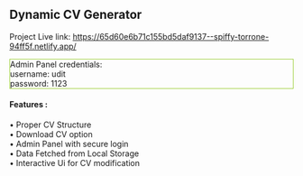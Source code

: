 ## Dynamic CV Generator

Project Live link:
https://65d60e6b71c155bd5daf9137--spiffy-torrone-94ff5f.netlify.app/

<div style="border:1px solid yellowgreen;">
Admin Panel credentials: <br>
username: udit <br>
password: 1123<br>
</div>


#### Features :
• Proper CV Structure <br>
• Download CV option <br>
• Admin Panel with secure login <br>
• Data Fetched from Local Storage <br>
• Interactive Ui for CV modification


